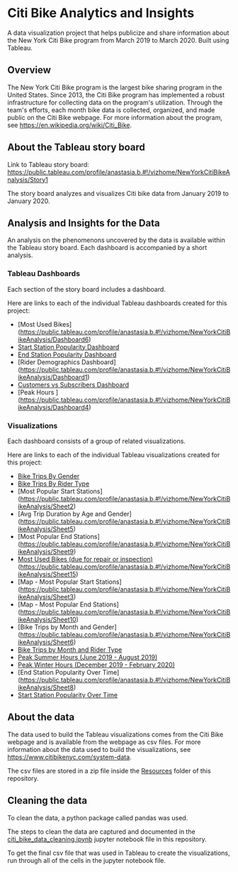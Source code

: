 # Citi Bike Analytics and Insights

A data visualization project that helps publicize and share information about the New York Citi Bike program from March 2019 to March 2020. Built using Tableau.

## Overview

The New York Citi Bike program is the largest bike sharing program in the United States. Since 2013, the Citi Bike program has implemented a robust infrastructure for collecting data on the program's utilization. Through the team's efforts, each month bike data is collected, organized, and made public on the Citi Bike webpage. For more information about the program, see <https://en.wikipedia.org/wiki/Citi_Bike>.

## About the Tableau story board

Link to Tableau story board: <https://public.tableau.com/profile/anastasia.b.#!/vizhome/NewYorkCitiBikeAnalysis/Story1>


The story board analyzes and visualizes Citi bike data from January 2019 to January 2020.

## Analysis and Insights for the Data

An analysis on the phenomenons uncovered by the data is available within the Tableau story board. Each dashboard is accompanied by a short analysis.

### Tableau Dashboards

Each section of the story board includes a dashboard.

Here are links to each of the individual Tableau dashboards created for this project:

* [Most Used Bikes]
(https://public.tableau.com/profile/anastasia.b.#!/vizhome/NewYorkCitiBikeAnalysis/Dashboard6)
* [Start Station Popularity Dashboard](https://public.tableau.com/profile/anastasia.b.#!/vizhome/NewYorkCitiBikeAnalysis/Dashboard2)
* [End Station Popularity Dashboard](https://public.tableau.com/profile/anastasia.b.#!/vizhome/NewYorkCitiBikeAnalysis/Dashboard3)
* [Rider Demographics Dashboard]
(https://public.tableau.com/profile/anastasia.b.#!/vizhome/NewYorkCitiBikeAnalysis/Dashboard1)
* [Customers vs Subscribers Dashboard](https://public.tableau.com/profile/anastasia.b.#!/vizhome/NewYorkCitiBikeAnalysis/Dashboard5)
* [Peak Hours ]
(https://public.tableau.com/profile/anastasia.b.#!/vizhome/NewYorkCitiBikeAnalysis/Dashboard4)
### Visualizations

Each dashboard consists of a group of related visualizations.

Here are links to each of the individual Tableau visualizations created for this project:

* [Bike Trips By Gender](#https://public.tableau.com/profile/anastasia.b.#!/vizhome/NewYorkCitiBikeAnalysis/Sheet4)
* [Bike Trips By Rider Type](#https://public.tableau.com/profile/anastasia.b.#!/vizhome/NewYorkCitiBikeAnalysis/Sheet7)
* [Most Popular Start Stations]
(https://public.tableau.com/profile/anastasia.b.#!/vizhome/NewYorkCitiBikeAnalysis/Sheet2)
* [Avg Trip Duration by Age and Gender]
(https://public.tableau.com/profile/anastasia.b.#!/vizhome/NewYorkCitiBikeAnalysis/Sheet5)
* [Most Popular End Stations]
(https://public.tableau.com/profile/anastasia.b.#!/vizhome/NewYorkCitiBikeAnalysis/Sheet9)
* [Most Used Bikes (due for repair or inspection)](https://public.tableau.com/profile/anastasia.b.#!/vizhome/NewYorkCitiBikeAnalysis/Sheet14)
(https://public.tableau.com/profile/anastasia.b.#!/vizhome/NewYorkCitiBikeAnalysis/Sheet15)
* [Map - Most Popular Start Stations]
(https://public.tableau.com/profile/anastasia.b.#!/vizhome/NewYorkCitiBikeAnalysis/Sheet3)
* [Map - Most Popular End Stations]
(https://public.tableau.com/profile/anastasia.b.#!/vizhome/NewYorkCitiBikeAnalysis/Sheet10)
* [Bike Trips by Month and Gender]
(https://public.tableau.com/profile/anastasia.b.#!/vizhome/NewYorkCitiBikeAnalysis/Sheet6)
* [Bike Trips by Month and Rider Type](https://public.tableau.com/profile/anastasia.b.#!/vizhome/NewYorkCitiBikeAnalysis/Sheet13)
* [Peak Summer Hours (June 2019 - August 2019)](https://public.tableau.com/profile/anastasia.b.#!/vizhome/NewYorkCitiBikeAnalysis/Sheet12)
* [Peak Winter Hours (December 2019 - February 2020)](https://public.tableau.com/profile/anastasia.b.#!/vizhome/NewYorkCitiBikeAnalysis/Sheet11)
* [End Station Popularity Over Time]
(https://public.tableau.com/profile/anastasia.b.#!/vizhome/NewYorkCitiBikeAnalysis/Sheet8)
* [Start Station Popularity Over Time](https://public.tableau.com/profile/anastasia.b.#!/vizhome/NewYorkCitiBikeAnalysis/Sheet1)

## About the data

The data used to build the Tableau visualizations comes from the Citi Bike webpage and is available from the webpage as csv files. For more information about the data used to build the visualizations, see <https://www.citibikenyc.com/system-data>.

The csv files are stored in a zip file inside the [Resources](./Resources) folder of this repository.

## Cleaning the data

To clean the data, a python package called pandas was used.

The steps to clean the data are captured and documented in the [citi_bike_data_cleaning.ipynb](./citi_bike_data_cleaning.ipynb) jupyter notebook file in this repository.

To get the final csv file that was used in Tableau to create the visualizations, run through all of the cells in the jupyter notebook file.
